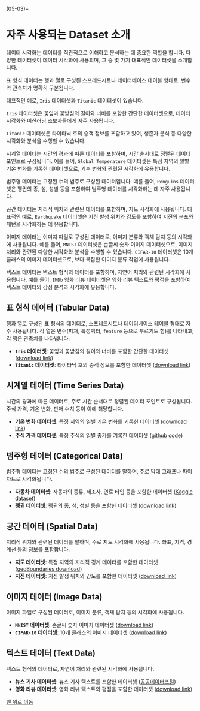 (05-03)=
# 자주 사용되는 Dataset 소개

데이터 시각화는 데이터를 직관적으로 이해하고 분석하는 데 중요한 역할을 합니다. 다양한 데이터셋이 데이터 시각화에 사용되며, 그 중 몇 가지 대표적인 데이터셋을 소개합니다.

표 형식 데이터는 행과 열로 구성된 스프레드시트나 데이터베이스 테이블 형태로, 변수와 관측치가 명확히 구분됩니다.

대표적인 예로, `Iris` 데이터셋과 `Titanic` 데이터셋이 있습니다.

`Iris` 데이터셋은 꽃잎과 꽃받침의 길이와 너비를 포함한 간단한 데이터셋으로, 데이터 시각화와 머신러닝 초보자들에게 자주 사용됩니다.

`Titanic` 데이터셋은 타이타닉 호의 승객 정보를 포함하고 있어, 생존자 분석 등 다양한 시각화와 분석을 수행할 수 있습니다.

시계열 데이터는 시간의 경과에 따른 데이터를 포함하며, 시간 순서대로 정렬된 데이터 포인트로 구성됩니다. 예를 들어, `Global Temperature` 데이터셋은 특정 지역의 일별 기온 변화를 기록한 데이터셋으로, 기후 변화와 관련된 시각화에 유용합니다.

범주형 데이터는 고정된 수의 범주로 구성된 데이터입니다. 예를 들어, `Penguins` 데이터셋은 펭귄의 종, 섬, 성별 등을 포함하여 범주형 데이터를 시각화하는 데 자주 사용됩니다.

공간 데이터는 지리적 위치와 관련된 데이터를 포함하며, 지도 시각화에 사용됩니다. 대표적인 예로, `Earthquake` 데이터셋은 지진 발생 위치와 강도를 포함하여 지진의 분포와 패턴을 시각화하는 데 유용합니다.

이미지 데이터는 이미지 파일로 구성된 데이터로, 이미지 분류와 객체 탐지 등의 시각화에 사용됩니다.
예를 들어, `MNIST` 데이터셋은 손글씨 숫자 이미지 데이터셋으로, 이미지 처리와 관련된 다양한 시각화와 분석을 수행할 수 있습니다. `CIFAR-10` 데이터셋은 10개 클래스의 이미지 데이터셋으로, 보다 복잡한 이미지 분류 작업에 사용됩니다.

텍스트 데이터는 텍스트 형식의 데이터를 포함하며, 자연어 처리와 관련된 시각화에 사용됩니다. 예를 들어, `IMDb` 영화 리뷰 데이터셋은 영화 리뷰 텍스트와 평점을 포함하여 텍스트 데이터의 감정 분석과 시각화에 유용합니다.


## 표 형식 데이터 (Tabular Data)

행과 열로 구성된 표 형식의 데이터로, 스프레드시트나 데이터베이스 테이블 형태로 자주 사용됩니다. 각 열은 변수(피처, 특성벡터, `feature` 등으로 부르기도 함)를 나타내고, 각 행은 관측치를 나타냅니다.

- **`Iris` 데이터셋**: 꽃잎과 꽃받침의 길이와 너비를 포함한 간단한 데이터셋 ([download link](https://raw.githubusercontent.com/mwaskom/seaborn-data/master/iris.csv))
- **`Titanic` 데이터셋**: 타이타닉 호의 승객 정보를 포함한 데이터셋 ([download link](https://raw.githubusercontent.com/datasciencedojo/datasets/master/titanic.csv))


## 시계열 데이터 (Time Series Data)

시간의 경과에 따른 데이터로, 주로 시간 순서대로 정렬된 데이터 포인트로 구성됩니다. 주식 가격, 기온 변화, 판매 수치 등이 이에 해당합니다.

- **기온 변화 데이터셋**: 특정 지역의 일별 기온 변화를 기록한 데이터셋 ([download link](https://raw.githubusercontent.com/datasets/global-temp/master/data/monthly.csv))
- **주식 가격 데이터셋**: 특정 주식의 일별 종가를 기록한 데이터셋 ([github code](https://github.com/gomjellie/kospi-kosdaq-csv))


## 범주형 데이터 (Categorical Data)

범주형 데이터는 고정된 수의 범주로 구성된 데이터를 말하며, 주로 막대 그래프나 파이 차트로 시각화됩니다.

- **자동차 데이터셋**: 자동차의 종류, 제조사, 연료 타입 등을 포함한 데이터셋 ([Kaggle dataset](https://www.kaggle.com/datasets/jahaidulislam/car-specification-dataset-1945-2020))
- **펭귄 데이터셋**: 펭귄의 종, 섬, 성별 등을 포함한 데이터셋 ([download link](https://raw.githubusercontent.com/mwaskom/seaborn-data/master/penguins.csv))


## 공간 데이터 (Spatial Data)

지리적 위치와 관련된 데이터를 말하며, 주로 지도 시각화에 사용됩니다. 좌표, 지역, 경계선 등의 정보를 포함합니다.

- **지도 데이터셋**: 특정 지역의 지리적 경계 데이터를 포함한 데이터셋 ([geoBoundaries download](https://www.geoboundaries.org/countryDownloads.html))
- **지진 데이터셋**: 지진 발생 위치와 강도를 포함한 데이터셋 ([download link](https://earthquake.usgs.gov/earthquakes/feed/v1.0/summary/all_week.csv))

## 이미지 데이터 (Image Data)

이미지 파일로 구성된 데이터로, 이미지 분류, 객체 탐지 등의 시각화에 사용됩니다.

- **`MNIST` 데이터셋**: 손글씨 숫자 이미지 데이터셋 ([download link](http://yann.lecun.com/exdb/mnist/))
- **`CIFAR-10` 데이터셋**: 10개 클래스의 이미지 데이터셋 ([download link](https://www.cs.toronto.edu/~kriz/cifar.html))


## 텍스트 데이터 (Text Data)

텍스트 형식의 데이터로, 자연어 처리와 관련된 시각화에 사용됩니다.

- **뉴스 기사 데이터셋**: 뉴스 기사 텍스트를 포함한 데이터셋 ([공공데이터포털](https://www.data.go.kr/))
- **영화 리뷰 데이터셋**: 영화 리뷰 텍스트와 평점을 포함한 데이터셋 ([download link](https://ai.stanford.edu/~amaas/data/sentiment/))


[맨 위로 이동](05-03)